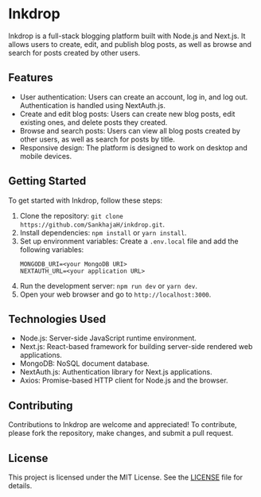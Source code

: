 

# Inkdrop

Inkdrop is a full-stack blogging platform built with Node.js and Next.js. It allows users to create, edit, and publish blog posts, as well as browse and search for posts created by other users.

## Features

- User authentication: Users can create an account, log in, and log out. Authentication is handled using NextAuth.js.
- Create and edit blog posts: Users can create new blog posts, edit existing ones, and delete posts they created.
- Browse and search posts: Users can view all blog posts created by other users, as well as search for posts by title.
- Responsive design: The platform is designed to work on desktop and mobile devices.

## Getting Started

To get started with Inkdrop, follow these steps:

1. Clone the repository: `git clone https://github.com/SankhajaH/inkdrop.git`.
2. Install dependencies: `npm install` or `yarn install`.
3. Set up environment variables: Create a `.env.local` file and add the following variables:
   ```
   MONGODB_URI=<your MongoDB URI>
   NEXTAUTH_URL=<your application URL>
   ```
4. Run the development server: `npm run dev` or `yarn dev`.
5. Open your web browser and go to `http://localhost:3000`.

## Technologies Used

- Node.js: Server-side JavaScript runtime environment.
- Next.js: React-based framework for building server-side rendered web applications.
- MongoDB: NoSQL document database.
- NextAuth.js: Authentication library for Next.js applications.
- Axios: Promise-based HTTP client for Node.js and the browser.

## Contributing

Contributions to Inkdrop are welcome and appreciated! To contribute, please fork the repository, make changes, and submit a pull request.

## License

This project is licensed under the MIT License. See the [LICENSE](LICENSE) file for details.
